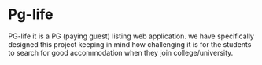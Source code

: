 # Pg-life
PG-life it is a PG (paying guest) listing web application. we have specifically designed this project keeping in mind how challenging it is for the students to search for good accommodation when they join college/university.
